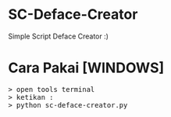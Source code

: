 # SC-Deface-Creator
Simple Script Deface Creator :)

# Cara Pakai [WINDOWS]
<pre>
<span class="pl-k">&gt;</span> open tools terminal
<span class="pl-k">&gt;</span> ketikan :
<span class="pl-k">&gt;</span> python sc-deface-creator.py
</pre>
